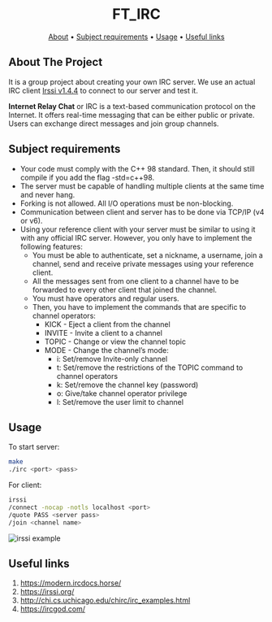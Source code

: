 <div align="center">

# FT_IRC

[About](#about-the-project) •
[Subject requirements](#subject-requirements) •
[Usage](#usage) •
[Useful links](#useful-links)

</div>

## About The Project
It is a group project about creating your own IRC server.
We use an actual IRC client [Irssi v1.4.4](https://irssi.org/) to connect to our server and test it.

**Internet Relay Chat** or IRC is a text-based communication protocol on the Internet.
It offers real-time messaging that can be either public or private. Users can exchange
direct messages and join group channels.

## Subject requirements

* Your code must comply with the C++ 98 standard. Then, it should still compile if you add the flag -std=c++98.
* The server must be capable of handling multiple clients at the same time and never
hang.
* Forking is not allowed. All I/O operations must be non-blocking.
* Communication between client and server has to be done via TCP/IP (v4 or v6).
* Using your reference client with your server must be similar to using it with any
  official IRC server. However, you only have to implement the following features:
  * You must be able to authenticate, set a nickname, a username, join a channel,
    send and receive private messages using your reference client.
  * All the messages sent from one client to a channel have to be forwarded to
    every other client that joined the channel.
  * You must have operators and regular users.
  * Then, you have to implement the commands that are specific to channel
    operators:
    * KICK - Eject a client from the channel
    * INVITE - Invite a client to a channel
    * TOPIC - Change or view the channel topic
    * MODE - Change the channel’s mode:
      * i: Set/remove Invite-only channel
      * t: Set/remove the restrictions of the TOPIC command to channel operators
      * k: Set/remove the channel key (password)
      * o: Give/take channel operator privilege
      * l: Set/remove the user limit to channel


## Usage

To start server:
```sh
make
./irc <port> <pass>
```
For client:
```sh
irssi
/connect -nocap -notls localhost <port>
/quote PASS <server pass>
/join <channel name>
```

![irssi example](https://i.imgur.com/h7YfGgX.png)

## Useful links
1. https://modern.ircdocs.horse/
2. https://irssi.org/
3. http://chi.cs.uchicago.edu/chirc/irc_examples.html
4. https://ircgod.com/